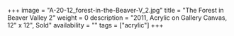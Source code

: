 +++
image = "A-20-12_forest-in-the-Beaver-V_2.jpg"
title = "The Forest in Beaver Valley 2"
weight = 0
description = "2011, Acrylic on Gallery Canvas, 12\" x 12\", Sold"
availability = ""
tags = ["acrylic"]
+++
